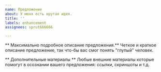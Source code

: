 ```yaml
---
name: Предложение
about: У меня есть крутая идея.
title: ''
labels: enhancement
assignees: sprut666666

---
```


** Максимально подробное описание предложения.**
Четкое и краткое описание предложение, так что-бы вас смог понять "глупый" человек.

** Дополнительные материалы **
Любые внешние материалы которые помогут в осознании вашего предложения: ссылки, скриншоты и т.д.
